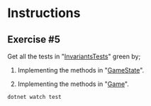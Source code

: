 # Instructions

## Exercise #5

Get all the tests in "[InvariantsTests](Invariants.Tests/GameTests.cs)" green by;

1. Implementing the methods in "[GameState](invariants.Tests/GameState.cs)".

2. Implementing the methods in "[Game](invariants.Tests/Game.cs)".

```bash
dotnet watch test
```



